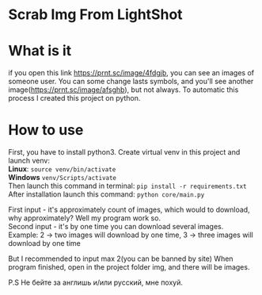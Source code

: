 # Scrab Img From LightShot

# What is it
if you open this link https://prnt.sc/image/4fdgjb, you can see an images of someone user.
You can some change lasts symbols, and you'll see another image(https://prnt.sc/image/afsghb), but not always.
To automatic this process I created this project on python.

# How to use
First, you have to install python3. Create virtual venv in this project and launch venv: <br>
**Linux**: `source venv/bin/activate` <br>
**Windows** `venv/Scripts/activate` <br>
Then launch this command in terminal: `pip install -r requirements.txt`
After installation launch this command: `python core/main.py`

First input - it's approximately count of images, which would to download, why approximately? Well my program work so. <br>
Second input - it's by one time you can download several images. <br/>
Example:
    2 -> two images will download by one time,
    3 -> three images will download by one time

But I recommended to input max 2(you can be banned by site)
When program finished, open in the project folder img, and there will be images.

P.S Не бейте за англишь и/или русский, мне похуй.